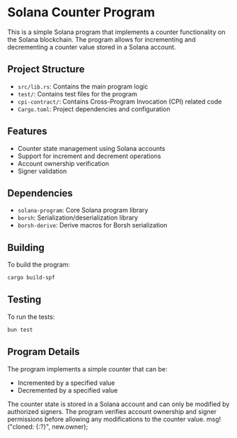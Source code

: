 # Solana Counter Program

This is a simple Solana program that implements a counter functionality on the Solana blockchain. The program allows for incrementing and decrementing a counter value stored in a Solana account.

## Project Structure

- `src/lib.rs`: Contains the main program logic
- `test/`: Contains test files for the program
- `cpi-contract/`: Contains Cross-Program Invocation (CPI) related code
- `Cargo.toml`: Project dependencies and configuration

## Features

- Counter state management using Solana accounts
- Support for increment and decrement operations
- Account ownership verification
- Signer validation

## Dependencies

- `solana-program`: Core Solana program library
- `borsh`: Serialization/deserialization library
- `borsh-derive`: Derive macros for Borsh serialization

## Building

To build the program:

```bash
cargo build-spf
```

## Testing

To run the tests:

```bash
bun test
```

## Program Details

The program implements a simple counter that can be:
- Incremented by a specified value
- Decremented by a specified value

The counter state is stored in a Solana account and can only be modified by authorized signers. The program verifies account ownership and signer permissions before allowing any modifications to the counter value.
    msg!("cloned: {:?}", new.owner);
